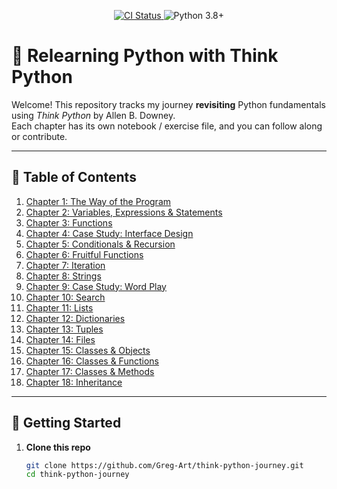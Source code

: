<!--
  README.md for “Relearning Python with Think Python”
  Interactive, progress-tracker style
-->

<!-- Badges -->
<p align="center">
  <a href="https://github.com/Greg-Art/think-python-journey/actions">
    <img src="https://img.shields.io/github/workflow/status/Greg-Art/think-python-journey/CI?label=CI&logo=github" alt="CI Status" />
  </a>
  <img src="https://img.shields.io/badge/python-3.8%2B-blue" alt="Python 3.8+" />
</p>

# 🐍 Relearning Python with **Think Python**

Welcome! This repository tracks my journey **revisiting** Python fundamentals using *Think Python* by Allen B. Downey.  
Each chapter has its own notebook / exercise file, and you can follow along or contribute.

---

## 📖 Table of Contents

1. [Chapter 1: The Way of the Program](#chapter-1)  
2. [Chapter 2: Variables, Expressions & Statements](#chapter-2)  
3. [Chapter 3: Functions](#chapter-3)  
4. [Chapter 4: Case Study: Interface Design](#chapter-4)  
5. [Chapter 5: Conditionals & Recursion](#chapter-5)  
6. [Chapter 6: Fruitful Functions](#chapter-6)  
7. [Chapter 7: Iteration](#chapter-7)  
8. [Chapter 8: Strings](#chapter-8)  
9. [Chapter 9: Case Study: Word Play](#chapter-9)  
10. [Chapter 10: Search](#chapter-10)  
11. [Chapter 11: Lists](#chapter-11)  
12. [Chapter 12: Dictionaries](#chapter-12)  
13. [Chapter 13: Tuples](#chapter-13)  
14. [Chapter 14: Files](#chapter-14)  
15. [Chapter 15: Classes & Objects](#chapter-15)  
16. [Chapter 16: Classes & Functions](#chapter-16)  
17. [Chapter 17: Classes & Methods](#chapter-17)  
18. [Chapter 18: Inheritance](#chapter-18)  

---

## 🚀 Getting Started

1. **Clone this repo**  
   ```bash
   git clone https://github.com/Greg-Art/think-python-journey.git
   cd think-python-journey
